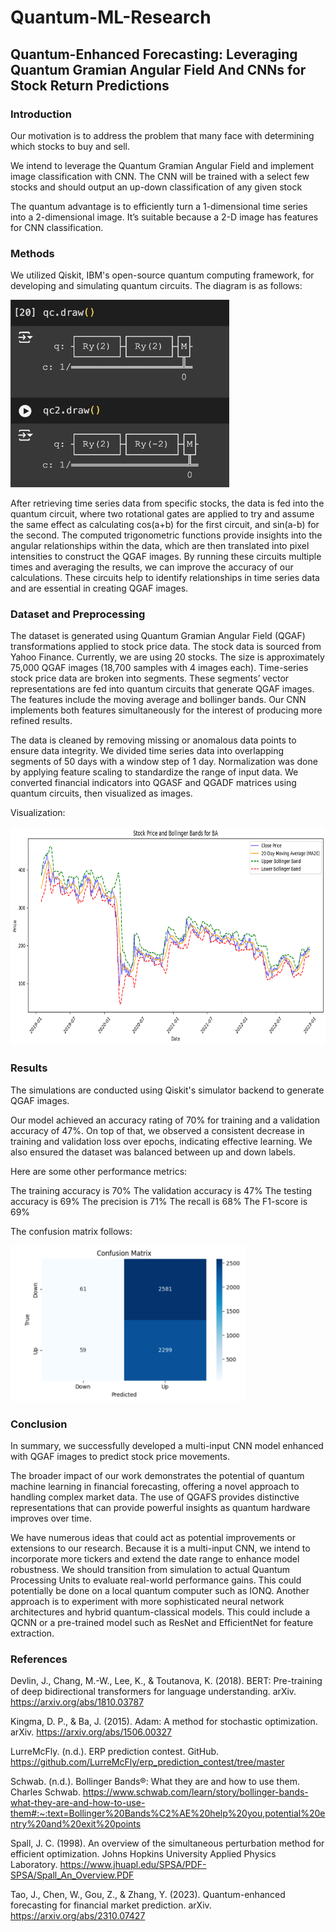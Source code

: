 # Quantum-ML-Research

## Quantum-Enhanced Forecasting: Leveraging Quantum Gramian Angular Field And CNNs for Stock Return Predictions

### Introduction

Our motivation is to address the problem that many face with determining which stocks to buy and sell.

We intend to leverage the Quantum Gramian Angular Field and implement image classification with CNN. The CNN will be trained with a select few stocks and should output an up-down classification of any given stock

The quantum advantage is to efficiently turn a 1-dimensional time series into a 2-dimensional image. It’s suitable because a 2-D image has features for CNN classification.

### Methods

We utilized Qiskit, IBM's open-source quantum computing framework, for developing and simulating quantum circuits. The diagram is as follows:

<img src="Quantum_Circuits.png" alt="Quantum Circuits" width="350" height="300">

After retrieving time series data from specific stocks, the data is fed into the quantum circuit, where two rotational gates are applied to try and assume the same effect as calculating cos(a+b) for the first circuit, and sin(a-b) for the second. The computed trigonometric functions provide insights into the angular relationships within the data, which are then translated into pixel intensities to construct the QGAF images. By running these circuits multiple times and averaging the results, we can improve the accuracy of our calculations. These circuits help to identify relationships in time series data and are essential in creating QGAF images.

### Dataset and Preprocessing

The dataset is generated using Quantum Gramian Angular Field (QGAF) transformations applied to stock price data. The stock data is sourced from Yahoo Finance. Currently, we are using 20 stocks. The size is approximately 75,000 QGAF images (18,700 samples with 4 images each). Time-series stock price data are broken into segments. These segments’ vector representations are fed into quantum circuits that generate QGAF images. The features include the moving average and bollinger bands. Our CNN implements both features simultaneously for the interest of producing more refined results.

The data is cleaned by removing missing or anomalous data points to ensure data integrity. We divided time series data into overlapping segments of 50 days with a window step of 1 day. Normalization was done by applying feature scaling to standardize the range of input data. We converted financial indicators into QGASF and QGADF matrices using quantum circuits, then visualized as images.

Visualization:

<img src="Dataset_Graph.png" alt="Dataset Graph" width="700" height="350">

### Results

The simulations are conducted using Qiskit's simulator backend to generate QGAF images.

Our model achieved an accuracy rating of 70% for training and a validation accuracy of 47%. On top of that, we observed a consistent decrease in training and validation loss over epochs, indicating effective learning. We also ensured the dataset was balanced between up and down labels.

Here are some other performance metrics:

The training accuracy is 70%
The validation accuracy is 47%
The testing accuracy is 69%
The precision is 71%
The recall is 68%
The F1-score is 69%

The confusion matrix follows:

<img src="Confusion_Matrix.png" alt="Confusion Matrix" width="375" height="250">

### Conclusion

In summary, we successfully developed a multi-input CNN model enhanced with QGAF images to predict stock price movements.

The broader impact of our work demonstrates the potential of quantum machine learning in financial forecasting, offering a novel approach to handling complex market data. The use of QGAFS provides distinctive representations that can provide powerful insights as quantum hardware improves over time.

We have numerous ideas that could act as potential improvements or extensions to our research. Because it is a multi-input CNN, we intend to incorporate more tickers and extend the date range to enhance model robustness. We should transition from simulation to actual Quantum Processing Units to evaluate real-world performance gains. This could potentially be done on a local quantum computer such as IONQ. Another approach is to experiment with more sophisticated neural network architectures and hybrid quantum-classical models. This could include a QCNN or a pre-trained model such as ResNet and EfficientNet for feature extraction.

### References

Devlin, J., Chang, M.-W., Lee, K., & Toutanova, K. (2018). BERT: Pre-training of deep bidirectional transformers for language understanding. arXiv.
<https://arxiv.org/abs/1810.03787>

Kingma, D. P., & Ba, J. (2015). Adam: A method for stochastic optimization. arXiv. <https://arxiv.org/abs/1506.00327>

LurreMcFly. (n.d.). ERP prediction contest. GitHub. <https://github.com/LurreMcFly/erp_prediction_contest/tree/master>

Schwab. (n.d.). Bollinger Bands®: What they are and how to use them. Charles Schwab.
<https://www.schwab.com/learn/story/bollinger-bands-what-they-are-and-how-to-use-them#:~:text=Bollinger%20Bands%C2%AE%20help%20you,potential%20entry%20and%20exit%20points>

Spall, J. C. (1998). An overview of the simultaneous perturbation method for efficient optimization. Johns Hopkins University Applied Physics Laboratory. <https://www.jhuapl.edu/SPSA/PDF-SPSA/Spall_An_Overview.PDF>

Tao, J., Chen, W., Gou, Z., & Zhang, Y. (2023). Quantum-enhanced forecasting for financial market prediction. arXiv. <https://arxiv.org/abs/2310.07427>
